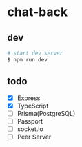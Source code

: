 # chat-back

## dev

```sh
# start dev server
$ npm run dev
```

## todo

- [x] Express
- [x] TypeScript
- [ ] Prisma(PostgreSQL)
- [ ] Passport
- [ ] socket.io
- [ ] Peer Server
